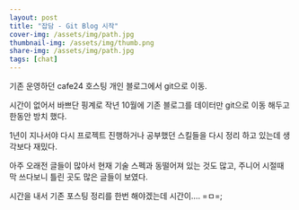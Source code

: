 ```yaml
---
layout: post
title: "잡담 - Git Blog 시작"
cover-img: /assets/img/path.jpg
thumbnail-img: /assets/img/thumb.png
share-img: /assets/img/path.jpg
tags: [chat]
---
```

기존 운영하던 cafe24 호스팅 개인 블로그에서 git으로 이동.
<!--more-->
시간이 없어서 바쁘단 핑계로 작년 10월에 기존 블로그를 데이터만 git으로 이동 해두고 한동안 방치 했다.

1년이 지나서야 다시 프로젝트 진행하거나 공부했던 스킬들을 다시 정리 하고 있는데 생각보다 재밌다.

아주 오래전 글들이 많아서 현재 기술 스펙과 동떨어져 있는 것도 많고, 주니어 시절때 막 쓰다보니 틀린 곳도 많은 글들이 보였다.

시간을 내서 기존 포스팅 정리를 한번 해야겠는데 시간이.... =ㅁ=;